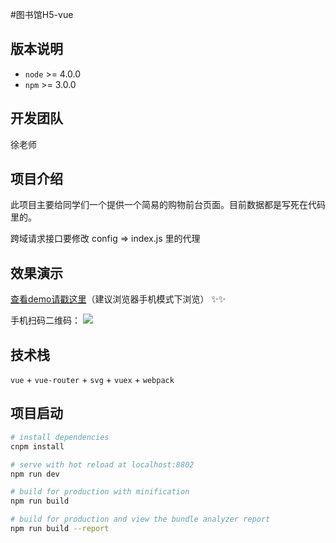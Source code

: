 #图书馆H5-vue

## 版本说明

- `node` >=  4.0.0 
- `npm` >= 3.0.0

## 开发团队

徐老师

## 项目介绍

此项目主要给同学们一个提供一个简易的购物前台页面。目前数据都是写死在代码里的。

跨域请求接口要修改 config => index.js 里的代理

## 效果演示

<a href="http://joubn.com/api/dist/" target="_blank">查看demo请戳这里</a>（建议浏览器手机模式下浏览） ✨✨

手机扫码二维码：
<img src="http://p7f6eba64.bkt.clouddn.com/h5card.png">

## 技术栈

`vue` + `vue-router` + `svg`  + `vuex` + `webpack`

## 项目启动

``` bash
# install dependencies
cnpm install

# serve with hot reload at localhost:8802
npm run dev

# build for production with minification
npm run build

# build for production and view the bundle analyzer report
npm run build --report
```
